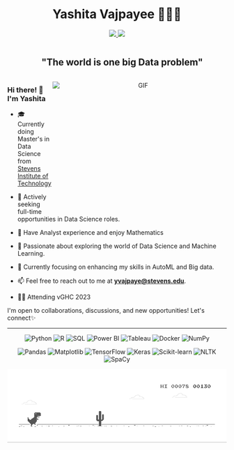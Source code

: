 <h1 align="center"> Yashita Vajpayee 👩🏻‍💻</a></h1>

<div align='center'>
  <a class="header-badge" target="_blank" href="https://www.linkedin.com/in/yashita-vajpayee/">
    <img src="https://img.shields.io/badge/style--5eba00.svg?label=LinkedIn&logo=linkedin&style=social">
  </a>
  <a class="header-badge" target="_blank" href="https://yashitav.github.io/YashitaVajpayee.github.io/">
    <img src="https://img.shields.io/badge/Website-red">
  </a>
</div>   
           
<div id="user-content-toc">
  <ul align="center">
    <summary><h2 style="display: inline-block">"The world is one big Data problem"</h2></summary>
  </ul>
 </div>

<a target="_blank" align="center">
  <img align="right" top="500" height="300" width="400" alt="GIF" src="https://camo.githubusercontent.com/0f2df9c6430300192232520a10bc3f09066cee3c6f1205da8490ac2b1d69d9e5/68747470733a2f2f6d69722d73332d63646e2d63662e626568616e63652e6e65742f70726f6a6563745f6d6f64756c65732f646973702f3630313031343131363737303437352e363036386265666634363430612e676966">
</a>



### Hi there! 👋 I'm Yashita

- 🎓 Currently doing Master's in Data Science from [Stevens Institute of Technology](https://www.stevens.edu/program/data-science-masters)
- 💼 Actively seeking full-time opportunities in Data Science roles.
- 🧮 Have Analyst experience and enjoy Mathematics
- 🤖 Passionate about exploring the world of Data Science and Machine Learning. 
- 🎯 Currently focusing on enhancing my skills in AutoML and Big data.
- 📫 Feel free to reach out to me at **yvajpaye@stevens.edu**.

- 👸🏻 Attending vGHC 2023


I'm open to collaborations, discussions, and new opportunities! Let's connect✨


-----------------------------------
<p align="center">
  <img src="https://img.shields.io/badge/Python-3776AB?style=for-the-badge&logo=python&logoColor=white" alt="Python">
  <img src="https://img.shields.io/badge/R-276DC3?style=for-the-badge&logo=r&logoColor=white" alt="R">
  <img src="https://img.shields.io/badge/SQL-4479A1?style=for-the-badge&logo=sql&logoColor=white" alt="SQL">
  <img src="https://img.shields.io/badge/Power%20BI-F2C811?style=for-the-badge&logo=power-bi&logoColor=white" alt="Power BI">
  <img src="https://img.shields.io/badge/Tableau-E97627?style=for-the-badge&logo=tableau&logoColor=white" alt="Tableau">
  <img src="https://img.shields.io/badge/Docker-2496ED?style=for-the-badge&logo=docker&logoColor=white" alt="Docker">
  <img src="https://img.shields.io/badge/NumPy-013243?style=for-the-badge&logo=numpy&logoColor=white" alt="NumPy">
</p>

<p align="center">
  <img src="https://img.shields.io/badge/Pandas-150458?style=for-the-badge&logo=pandas&logoColor=white" alt="Pandas">
  <img src="https://img.shields.io/badge/Matplotlib-3776AB?style=for-the-badge&logo=matplotlib&logoColor=white" alt="Matplotlib">
  <img src="https://img.shields.io/badge/TensorFlow-FF6F00?style=for-the-badge&logo=tensorflow&logoColor=white" alt="TensorFlow">
  <img src="https://img.shields.io/badge/Keras-D00000?style=for-the-badge&logo=keras&logoColor=white" alt="Keras">
  <img src="https://img.shields.io/badge/Scikit--learn-F7931E?style=for-the-badge&logo=scikit-learn&logoColor=white" alt="Scikit-learn">
  <img src="https://img.shields.io/badge/NLTK-FC8800?style=for-the-badge&logo=nltk&logoColor=white" alt="NLTK">
  <img src="https://img.shields.io/badge/SpaCy-09A3D5?style=for-the-badge&logo=spacy&logoColor=white" alt="SpaCy">
</p>



![Dino](https://raw.githubusercontent.com/wangningkai/wangningkai/master/assets/dino.gif)










<!---
yashitaV/yashitaV is a ✨ special ✨ repository because its `README.md` (this file) appears on your GitHub profile.
You can click the Preview link to take a look at your changes.
--->
